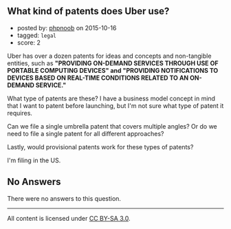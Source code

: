 ## What kind of patents does Uber use?

- posted by: [phpnoob](https://stackexchange.com/users/6386035/phpnoob) on 2015-10-16
- tagged: `legal`
- score: 2

Uber has over a dozen patents for ideas and concepts and non-tangible entities, such as **"PROVIDING ON-DEMAND SERVICES THROUGH USE OF PORTABLE COMPUTING DEVICES" and "PROVIDING NOTIFICATIONS TO DEVICES BASED ON REAL-TIME CONDITIONS RELATED TO AN ON-DEMAND SERVICE."**

What type of patents are these? I have a business model concept in mind that I want to patent before launching, but I'm not sure what type of patent it requires.

Can we file a single umbrella patent that covers multiple angles? Or do we need to file a single patent for all different approaches?

Lastly, would provisional patents work for these types of patents?

I'm filing in the US.

## No Answers

There were no answers to this question.


---

All content is licensed under [CC BY-SA 3.0](https://creativecommons.org/licenses/by-sa/3.0/).
